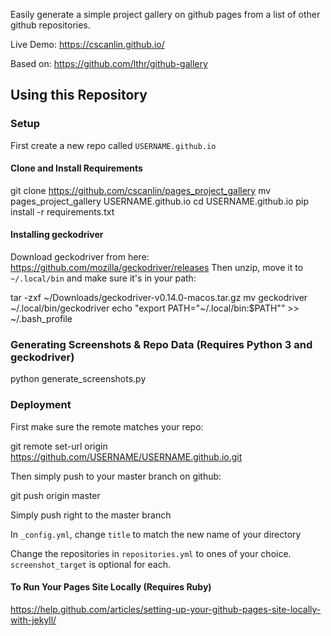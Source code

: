 Easily generate a simple project gallery on github pages from a list of other github repositories.

Live Demo: https://cscanlin.github.io/

Based on: https://github.com/lthr/github-gallery

## Using this Repository

### Setup

First create a new repo called `USERNAME.github.io`

#### Clone and Install Requirements

  git clone https://github.com/cscanlin/pages_project_gallery
  mv pages_project_gallery USERNAME.github.io
  cd USERNAME.github.io
  pip install -r requirements.txt

#### Installing geckodriver

Download geckodriver from here: https://github.com/mozilla/geckodriver/releases
Then unzip, move it to `~/.local/bin` and make sure it's in your path:

  tar -zxf ~/Downloads/geckodriver-v0.14.0-macos.tar.gz
  mv geckodriver ~/.local/bin/geckodriver
  echo "export PATH=\"~/.local/bin:\$PATH\"" >> ~/.bash_profile

### Generating Screenshots & Repo Data (Requires Python 3 and geckodriver)

  python generate_screenshots.py

### Deployment

First make sure the remote matches your repo:

  git remote set-url origin https://github.com/USERNAME/USERNAME.github.io.git

Then simply push to your master branch on github:

  git push origin master

Simply push right to the master branch

In `_config.yml`, change `title` to match the new name of your directory

Change the repositories in `repositories.yml` to ones of your choice. `screenshot_target` is optional for each.


#### To Run Your Pages Site Locally (Requires Ruby)

https://help.github.com/articles/setting-up-your-github-pages-site-locally-with-jekyll/
